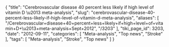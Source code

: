 {
    "title": "Cerebrovascular disease 40 percent less likely if high level of vitamin D \u2013 meta-analysis",
    "slug": "cerebrovascular-disease-40-percent-less-likely-if-high-level-of-vitamin-d-meta-analysis",
    "aliases": [
        "/Cerebrovascular+disease+40+percent+less+likely+if+high+level+of+vitamin+D+\u2013+meta-analysis+Sept+2012",
        "/3203"
    ],
    "tiki_page_id": 3203,
    "date": "2012-09-11",
    "categories": [
        "Meta-analysis",
        "Top news",
        "Stroke"
    ],
    "tags": [
        "Meta-analysis",
        "Stroke",
        "Top news"
    ]
}